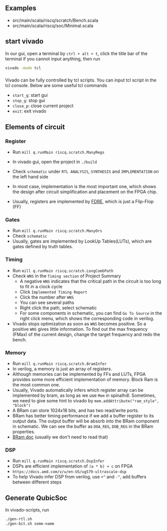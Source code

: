 ## Examples

- src/main/scala/riscq/scratch/Bench.scala
- src/main/scala/riscq/soc/Minimal.scala

## start vivado
In our gui, open a terminal by `ctrl + alt + t`, click the title bar of the terminal if you cannot input anything, then run
```bash
vivado -mode tcl
```

###
Vivado can be fully controlled by tcl scripts. You can input tcl script in the tcl console. Below are some useful tcl commands
- `start_g`: start gui
- `stop_g`: stop gui
- `close_p`: close current project
- `exit`: exit vivado

## Elements of circuit

### Register

- Run `mill q.runMain riscq.scratch.ManyRegs`
- In vivado gui, open the project in `./build`
- Check `schematic` under `RTL ANALYSIS`, `SYNTHESIS` and `IMPLEMENTATION` on the left hand side
- In most case, implementation is the most important one, which shows the design after circuit simplification and placement on the FPGA chip.

- Usually, registers are implemented by [FDRE](https://docs.amd.com/r/en-US/ug974-vivado-ultrascale-libraries/FDRE), which is just a Flip-Flop (FF)


### Gates

- Run `mill q.runMain riscq.scratch.ManyOrs`
- Check `schematic`
- Usually, gates are implemented by LookUp Tables(LUTs), which are gates defined by truth tables.


### Timing

- Run `mill q.runMain riscq.scratch.LongCombPath`
- Check `WNS` in the `Timing section` of Project Summary
  - A negative `WNS` indicates that the critical path in the circuit is too long to fit in a clock cycle
  - Click `Implemented Timing Report`
  - Click the number after `WNS`
  - You can see several paths
  - Right click the path, select schematic
  - For some components in schematic, you can find `Go To Source` in the right click menu, which shows the corresponding code in verilog.
- Vivado stops optimization as soon as `WNS` becomes positive. So a positive `WNS` gives little information. To find out the max frequency (FMax) of the current design, change the target frequency and redo the bench.

### Memory

- Run `mill q.runMain riscq.scratch.BramInfer`
- In verilog, a memory is just an array of registers.
- Although memories can be implemented by FFs and LUTs, FPGA provides some more efficient implementation of memory. Block Ram is the most common one.
- Usually, Vivado automatically infers which register array can be implemented by bram, as long as we use `Mem` in spinalhdl. Sometimes, we need to give some hint to vivado by  `mem.addAttribute("ram_style", "block")`
- A BRam can store 1024x18 bits, and has two read/write ports.
- BRam has better timing performance if we add a buffer register to its output data. The output buffer will be absorb into the BRam component in schematic. We can see the buffer as `DOA_REG`, `DOB_REG` in the BRam properties.
- [BRam doc](https://docs.amd.com/v/u/en-US/ug573-ultrascale-memory-resources) (usually we don't need to read that)

### DSP

- Run `mill q.runMain riscq.scratch.DspInfer`
- DSPs are efficient implementation of `(a * b) + c` on FPGA
- `https://docs.amd.com/v/u/en-US/ug579-ultrascale-dsp`
- To help Vivado infer DSP from verilog, use `+^` and `-^`, add buffers between different steps


## Generate QubicSoc
In vivado-scripts, run
```bash
./gen-rtl.sh
./gen-bit.sh some-name
```
